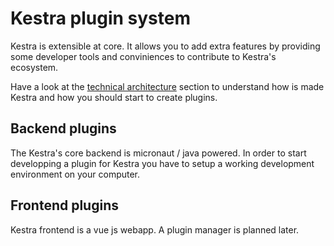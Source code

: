 # Kestra plugin system

Kestra is extensible at core. It allows you to add extra features by providing some developer tools and conviniences to contribute to Kestra's ecosystem.

Have a look at the [technical architecture](/docs/technical-architecture) section to understand how is made Kestra and how you should start to create plugins.

## Backend plugins

The Kestra's core backend is micronaut / java powered. In order to start developping a plugin for Kestra you have to setup a working development environment on your computer.

## Frontend plugins

Kestra frontend is a vue js webapp. A plugin manager is planned later.